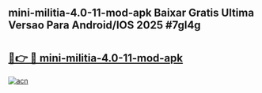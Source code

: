 ## mini-militia-4.0-11-mod-apk Baixar Gratis Ultima Versao Para Android/IOS 2025 #7gl4g

# <h2><a href="https://ainizakaria.my?title=mini-militia-4.0-11-mod-apk&ref=20M">🔗👉 🔴 mini-militia-4.0-11-mod-apk</a></h2>

[![acn](https://github.com/user-attachments/assets/0f9c940e-d8b0-45ae-aac7-cd30a18b3e1c)](https://ainizakaria.my?title=mini-militia-4.0-11-mod-apk&ref=20M)

